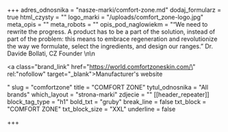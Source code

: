+++
adres_odnosnika = "nasze-marki/comfort-zone.md"
dodaj_formularz = true
html_czysty = ""
logo_marki = "/uploads/comfort_zone-logo.jpg"
meta_opis = ""
meta_robots = ""
opis_pod_naglowiekm = "“We need to rewrite the progress. A product has to be a part of the solution, instead of part of the problem: this means to embrace regeneration and revolutionize the way we formulate, select the ingredients, and design our ranges.” Dr. Davide Bollati, CZ Founder \n\n    <p><a class=\"brand_link\" href=\"https://world.comfortzoneskin.com/\" rel:\"nofollow\" target=\"_blank\">Manufacturer's website</a></p>"
slug = "comfortzone"
title = "COMFORT ZONE"
tytul_odnosnika = "All brands"
which_layout = "strona-marki"
zdjecie = ""
[[header_repeater]]
block_tag_type = "h1"
bold_txt = "gruby"
break_line = false
txt_block = "COMFORT ZONE"
txt_block_size = "XXL"
underline = false

+++
